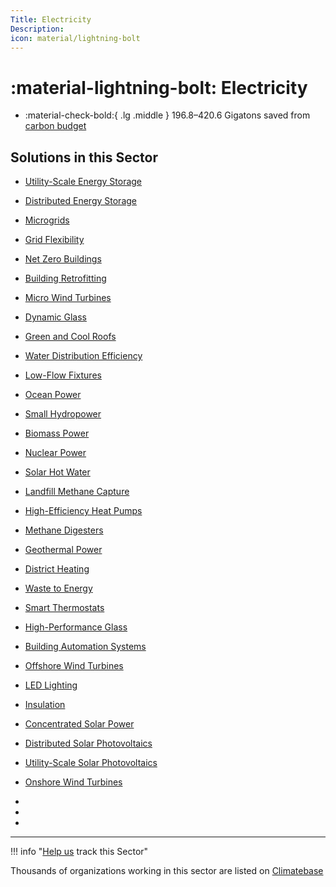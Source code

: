 ```yaml
---
Title: Electricity
Description: 
icon: material/lightning-bolt
---
```


# :material-lightning-bolt:  Electricity

<div class="grid cards" markdown>

-   :material-check-bold:{ .lg .middle } 196.8–420.6 Gigatons saved from [carbon budget](glossary/#carbon-budget)

</div>


## Solutions in this Sector

- [Utility-Scale Energy Storage](../solution-utility-scale-energy-storage)

- [Distributed Energy Storage](../solution-distributed-energy-storage)

- [Microgrids](../solution-microgrids)

- [Grid Flexibility](../solution-grid-flexibility)

- [Net Zero Buildings](../solution-net-zero-buildings)

- [Building Retrofitting](../solution-building-retrofitting)

- [Micro Wind Turbines](../solution-micro-wind-turbines)

- [Dynamic Glass](../solution-dynamic-glass)

- [Green and Cool Roofs](../solution-green-and-cool-roofs)

- [Water Distribution Efficiency](../solution-water-distribution-efficiency)

- [Low-Flow Fixtures](../solution-low-flow-fixtures)

- [Ocean Power](../solution-ocean-power)

- [Small Hydropower](../solution-small-hydropower)

- [Biomass Power](../solution-biomass-power)

- [Nuclear Power](../solution-nuclear-power)

- [Solar Hot Water](../solution-solar-hot-water)

- [Landfill Methane Capture](../solution-landfill-methane-capture)

- [High-Efficiency Heat Pumps](../solution-high-efficiency-heat-pumps)

- [Methane Digesters](../solution-methane-digesters)

- [Geothermal Power](../solution-geothermal-power)

- [District Heating](../solution-district-heating)

- [Waste to Energy](../solution-waste-to-energy)

- [Smart Thermostats](../solution-smart-thermostats)

- [High-Performance Glass](../solution-high-performance-glass)

- [Building Automation Systems](../solution-building-automation-systems)

- [Offshore Wind Turbines](../solution-offshore-wind-turbines)

- [LED Lighting](../solution-led-lighting)

- [Insulation](../solution-insulation)

- [Concentrated Solar Power](../solution-concentrated-solar-power)

- [Distributed Solar Photovoltaics](../solution-distributed-solar-photovoltaics)

- [Utility-Scale Solar Photovoltaics](../solution-utility-scale-solar-photovoltaics)

- [Onshore Wind Turbines](../solution-onshore-wind-turbines)

 -
 -
 -

---

!!! info "[Help us](../../contribute) track this Sector"

Thousands of organizations working in this sector are listed on [Climatebase](https://climatebase.org/organizations)